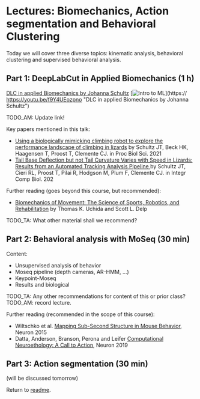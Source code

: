 # Lectures: Biomechanics, Action segmentation and Behavioral Clustering

Today we will cover three diverse topics: kinematic analysis, behavioral clustering and supervised behavioral analysis.

## Part 1: DeepLabCut in Applied Biomechanics (1 h)

[DLC in applied Biomechanics by Johanna Schultz](https://www.youtube.com/watch?v=f9Y4UEozpno)
[![Intro to ML](http://img.youtube.com/vi/f9Y4UEozpno/0.jpg)](https://
https://youtu.be/f9Y4UEozpno "DLC in applied Biomechanics by Johanna Schultz")

TODO_AM: Update link!

Key papers mentioned in this talk:
- [Using a biologically mimicking climbing robot to explore the performance landscape of climbing in lizards](https://royalsocietypublishing.org/doi/10.1098/rspb.2020.2576) by Schultz JT, Beck HK, Haagensen T, Proost T, Clemente CJ. in Proc Biol Sci. 2021
- [Tail Base Deflection but not Tail Curvature Varies with Speed in Lizards: Results from an Automated Tracking Analysis Pipeline
](https://academic.oup.com/icb/article/61/5/1769/6261763?login=true) by Schultz JT, Cieri RL, Proost T, Pilai R, Hodgson M, Plum F, Clemente CJ. in Integr Comp Biol. 202

Further reading (goes beyond this course, but recommended):
- [Biomechanics of Movement: The Science of Sports, Robotics, and Rehabilitation](https://biomech.stanford.edu/) by Thomas K. Uchida and Scott L. Delp

TODO_TA: What other material shall we recommend?

## Part 2: Behavioral analysis with MoSeq (30 min)

Content:
- Unsupervised analysis of behavior
- Moseq pipeline (depth cameras, AR-HMM, ...)
- Keypoint-Moseq
- Results and biological

TODO_TA: Any other recommendations for content of this or prior class?
TODO_AM: record lecture.

Further reading (recommended in the scope of this course):
- Wiltschko et al. [Mapping Sub-Second Structure in Mouse Behavior](https://www.ncbi.nlm.nih.gov/pmc/articles/PMC4708087/), Neuron 2015
- Datta, Anderson, Branson, Perona and Leifer [Computational Neuroethology: A Call to Action](https://pubmed.ncbi.nlm.nih.gov/31600508/), Neuron 2019

## Part 3: Action segmentation (30 min)

(will be discussed tomorrow)

Return to [readme](../README.md).
